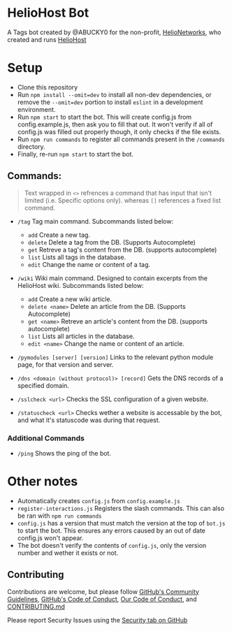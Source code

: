 # HelioHost Bot

A Tags bot created by @ABUCKY0 for the non-profit, [HelioNetworks](https://github.com/helionetworks), who created and runs [HelioHost](https://heliohost.org)

# Setup

- Clone this repository
- Run `npm install --omit=dev` to install all non-dev dependencies, or remove the `--omit=dev` portion to install `eslint` in a development environment.
- Run `npm start` to start the bot. This will create config.js from config.example.js, then ask you to fill that out. It won't verify if all of config.js was filled out properly though, it only checks if the file exists.
- Run `npm run commands` to register all commands present in the `/commands` directory.
- Finally, re-run `npm start` to start the bot.


## Commands:
> Text wrapped in `<>` refrences a command that has input that isn't limited (i.e. Specific options only). whereas `[]` references a fixed list command.
- `/tag` Tag main command. Subcommands listed below:
  - `add` Create a new tag. 
  - `delete` Delete a tag from the DB. (Supports Autocomplete)
  - `get` Retreve a tag's content from the DB. (supports autocomplete)
  - `list` Lists all tags in the database.
  - `edit` Change the name or content of a tag.

- `/wiki` Wiki main command. Designed to contain excerpts from the HelioHost wiki. Subcommands listed below:
  - `add` Create a new wiki article. 
  - `delete <name>` Delete an article from the DB. (Supports Autocomplete)
  - `get <name>` Retreve an article's content from the DB. (supports autocomplete)
  - `list` Lists all articles in the database.
  - `edit <name>` Change the name or content of an article.

- `/pymodules [server] [version]` Links to the relevant python module page, for that version and server. 
- `/dns <domain (without protocol)> [record]` Gets the DNS records of a specified domain.
- `/sslcheck <url>` Checks the SSL configuration of a given website.
- `/statuscheck <url>` Checks wether a website is accessable by the bot, and what it's statuscode was during that request.
### Additional Commands
- `/ping` Shows the ping of the bot.


# Other notes
- Automatically creates `config.js` from `config.example.js`
- `register-interactions.js` Registers the slash commands. This can also be ran with `npm run commands`
- `config.js` has a version that must match the version at the top of `bot.js` to start the bot. This ensures any errors caused by an out of date config.js won't appear.
- The bot doesn't verify the contents of `config.js`, only the version number and wether it exists or not. 

## Contributing
Contributions are welcome, but please follow [GitHub's Community Guidelines](https://docs.github.com/en/site-policy/github-terms/github-community-guidelines), [GitHub's Code of Conduct](https://docs.github.com/en/site-policy/github-terms/github-community-code-of-conduct), [Our Code of Conduct](CODE-OF-CONDUCT.md), and [CONTRIBUTING.md](CONTRIBUTING.md)

Please report Security Issues using the [Security tab on GitHub](https://github.com/ABUCKY0/HelioHost-Tags-Bot/security)